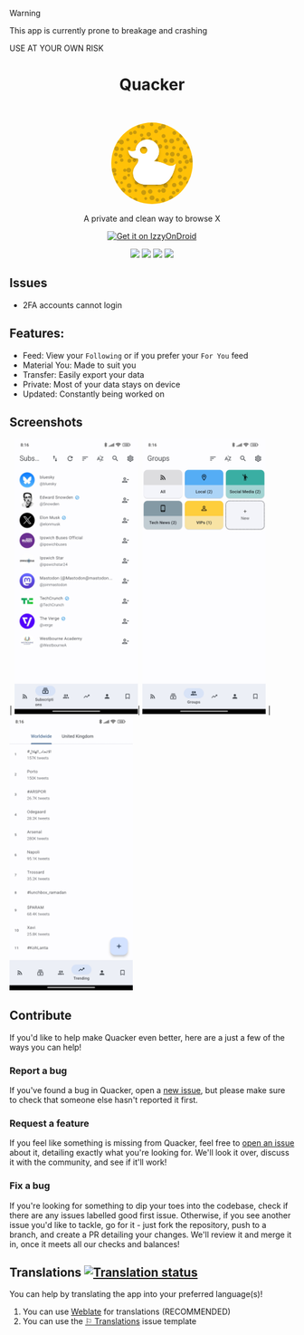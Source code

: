 > [!WARNING]  
> This app is currently prone to breakage and crashing
>
> USE AT YOUR OWN RISK

<h1 align="center"> Quacker </h1> <br>
<p align="center">
  <a href="https://github.com/thehcj/quacker">
    <img alt="Quacker" title="Quacker" src="fastlane/metadata/android/en-US/images/icon.png" width="144" style="border-radius: 50%;">
  </a>
</p>
<p align="center">
  A private and clean way to browse X
</p>

<p align="center">
  <a href="https://apt.izzysoft.de/fdroid/index/apk/com.thehcj.quacker">
    <img alt="Get it on IzzyOnDroid" src="https://gitlab.com/IzzyOnDroid/repo/-/raw/master/assets/IzzyOnDroid.png" height="80"></a>
</p>

<p align="center">
<a href="https://github.com/TheHCJ/Quacker/releases" alt="GitHub release"><img src="https://img.shields.io/github/release/TheHCJ/Quacker.svg" ></a>
<a href="/LICENSE" alt="License: MIT"><img src="https://img.shields.io/badge/License-MIT-blue.svg"></a>
<a href="https://github.com/TheHCJ/Quacker/actions" alt="Build Status"><img src="https://github.com/TheHCJ/Quacker/workflows/ci/badge.svg"></a>
<a href="https://hosted.weblate.org/engage/quacker/" alt="Translation Status"><img src="https://hosted.weblate.org/widgets/quacker/-/svg-badge.svg"></a>
</p>

## Issues
* 2FA accounts cannot login
 
## Features:
* Feed: View your `Following` or if you prefer your `For You` feed
* Material You: Made to suit you
* Transfer: Easily export your data
* Private: Most of your data stays on device
* Updated: Constantly being worked on

## Screenshots

| <img alt="Viewing subscriptions" src="fastlane/metadata/android/en-US/images/phoneScreenshots/1.jpg" width="218"/>| <img alt="Viewing groups" src="fastlane/metadata/android/en-US/images/phoneScreenshots/2.jpg" width="218"/> | <img alt="Viewing trends" src="fastlane/metadata/android/en-US/images/phoneScreenshots/3.jpg" width="218"/>

## Contribute
If you'd like to help make Quacker even better, here are a just a few of the ways you can help!

### Report a bug
If you've found a bug in Quacker, open a [new issue](https://github.com/thehcj/quacker/issues/new/choose), but please make sure to check that someone else hasn't reported it first.

### Request a feature
If you feel like something is missing from Quacker, feel free to [open an issue](https://github.com/thehcj/quacker/issues/new/choose) about it, detailing exactly what you're looking for. We'll look it over, discuss it with the community, and see if it'll work!

### Fix a bug
If you're looking for something to dip your toes into the codebase, check if there are any issues labelled good first issue. Otherwise, if you see another issue you'd like to tackle, go for it - just fork the repository, push to a branch, and create a PR detailing your changes. We'll review it and merge it in, once it meets all our checks and balances!

## Translations <a href="https://hosted.weblate.org/engage/quacker/"><img src="https://hosted.weblate.org/widget/quacker/quacker/svg-badge.svg" alt="Translation status" /></a>

You can help by translating the app into your preferred language(s)!
1. You can use [Weblate](https://hosted.weblate.org/projects/quacker/quacker/) for translations (RECOMMENDED)
2. You can use the [⚐ Translations](https://github.com/TheHCJ/Quacker/issues/new?assignees=&labels=needs+triage&projects=&template=--translations.md&title=%5BTRANSLATION%5D) issue template
